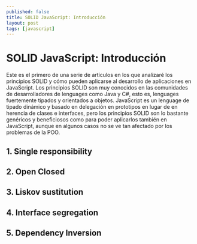 ```yaml
---
published: false
title: SOLID JavaScript: Introducción
layout: post
tags: [javascript] 
---
```

# SOLID JavaScript: Introducción

Este es el primero de una serie de artículos en los que analizaré los principios SOLID y cómo pueden aplicarse al desarrollo de aplicaciones en JavaScript. Los principios SOLID son muy conocidos en las comunidades de desarrolladores de lenguages como Java y C#, esto es, lenguages fuertemente tipados y orientados a objetos. JavaScript es un lenguage de tipado dinámico y basado en delegación en prototipos en lugar de en herencia de clases e interfaces, pero los principios SOLID son lo bastante genéricos y beneficiosos como para poder aplicarlos también en JavaScript, aunque en algunos casos no se ve tan afectado por los problemas de la POO.

## 1. Single responsibility 

## 2. Open Closed 

## 3. Liskov sustitution 

## 4. Interface segregation

## 5. Dependency Inversion